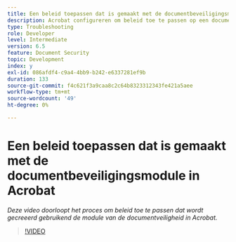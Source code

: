 ```yaml
---
title: Een beleid toepassen dat is gemaakt met de documentbeveiligingsmodule in Acrobat
description: Acrobat configureren om beleid toe te passen op een document met behulp van documentbeveiliging
type: Troubleshooting
role: Developer
level: Intermediate
version: 6.5
feature: Document Security
topic: Development
index: y
exl-id: 086afdf4-c9a4-4bb9-b242-e6337281ef9b
duration: 133
source-git-commit: f4c621f3a9caa8c2c64b8323312343fe421a5aee
workflow-type: tm+mt
source-wordcount: '49'
ht-degree: 0%

---
```


# Een beleid toepassen dat is gemaakt met de documentbeveiligingsmodule in Acrobat

*Deze video doorloopt het proces om beleid toe te passen dat wordt gecreeerd gebruikend de module van de documentveiligheid in Acrobat.*

>[!VIDEO](https://video.tv.adobe.com/v/335486?quality=12&learn=on)

